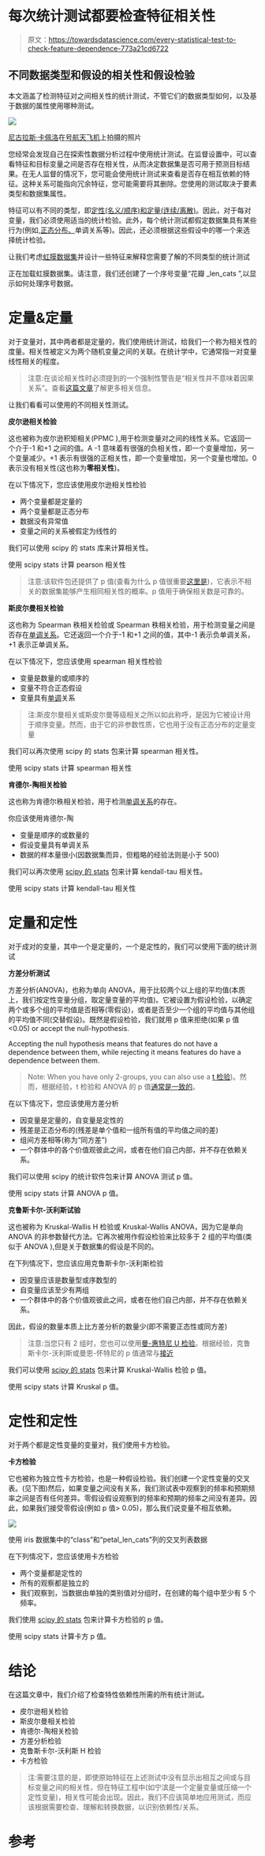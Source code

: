 # 每次统计测试都要检查特征相关性

> 原文：<https://towardsdatascience.com/every-statistical-test-to-check-feature-dependence-773a21cd6722>

## 不同数据类型和假设的相关性和假设检验

本文涵盖了检测特征对之间相关性的统计测试，不管它们的数据类型如何，以及基于数据的属性使用哪种测试。

![](img/4eacf2eb7639edb2f18cbe9447da632f.png)

[尼古拉斯·卡佩洛](https://unsplash.com/@bash__profile?utm_source=unsplash&utm_medium=referral&utm_content=creditCopyText)在[号航天飞机](https://unsplash.com/s/photos/graph?utm_source=unsplash&utm_medium=referral&utm_content=creditCopyText)上拍摄的照片

您经常会发现自己在探索性数据分析过程中使用统计测试。在监督设置中，可以查看特征和目标变量之间是否存在相关性，从而决定数据集是否可用于预测目标结果。在无人监督的情况下，您可能会使用统计测试来查看是否存在相互依赖的特征。这种关系可能指向冗余特征，您可能需要将其删除。您使用的测试取决于要素类型和数据集属性。

特征可以有不同的类型，即[定性(名义/顺序)和定量(连续/离散)](https://www.reneshbedre.com/blog/others.html#variable-types)。因此，对于每对变量，我们必须使用适当的统计检验。此外，每个统计测试都假定数据集具有某些行为(例如,[正态分布、](https://statisticsbyjim.com/basics/normal-distribution/)单调关系等)。因此，还必须根据这些假设中的哪一个来选择统计检验。

让我们考虑[虹膜数据集](https://archive.ics.uci.edu/ml/datasets/iris)并设计一些特征来解释您需要了解的不同类型的统计测试

正在加载虹膜数据集。请注意，我们还创建了一个序号变量“花瓣 _len_cats ”,以显示如何处理序号数据。

# 定量&定量

对于变量对，其中两者都是定量的，我们使用统计测试，给我们一个称为相关性的度量。相关性被定义为两个随机变量之间的关联。在统计学中，它通常指一对变量线性相关的程度。

> 注意:在谈论相关性时必须提到的一个强制性警告是“相关性并不意味着因果关系”。查看[这篇文章](https://sundaskhalid.medium.com/correlation-vs-causation-in-data-science-66b6cfa702f0)了解更多相关信息。

让我们看看可以使用的不同相关性测试。

**皮尔逊相关检验**

这也被称为皮尔逊积矩相关(PPMC ),用于检测变量对之间的线性关系。它返回一个介于-1 和+1 之间的值。A -1 意味着有很强的负相关性，即一个变量增加，另一个变量减少。+1 表示有很强的正相关性，即一个变量增加，另一个变量也增加。0 表示没有相关性(这也称为**零相关性**)。

在以下情况下，您应该使用皮尔逊相关性检验

*   两个变量都是定量的
*   两个变量都是正态分布
*   数据没有异常值
*   变量之间的关系被假定为线性的

我们可以使用 scipy 的 stats 库来计算相关性。

使用 scipy stats 计算 pearson 相关性

> 注意:该软件包还提供了 p 值(查看为什么 p 值很重要[这里是](/should-you-use-pandas-corr-function-af82c454bc0))，它表示不相关的数据集能够产生相同相关性的概率。p 值用于确保相关数是可靠的。

**斯皮尔曼相关检验**

这也称为 Spearman 秩相关检验或 Spearman 秩相关检验，用于检测变量之间是否存在[单调关系](https://www.discoverphds.com/blog/monotonic-relationship)。它还返回一个介于-1 和+1 之间的值，其中-1 表示负单调关系，+1 表示正单调关系。

在以下情况下，您应该使用 spearman 相关性检验

*   变量是数量的或顺序的
*   变量不符合正态假设
*   变量具有[单调](https://www.discoverphds.com/blog/monotonic-relationship)关系

> 注:斯皮尔曼相关或斯皮尔曼等级相关之所以如此称呼，是因为它被设计用于顺序变量。然而，由于它的非参数性质，它也用于没有正态分布的定量变量

我们可以再次使用 scipy 的 stats 包来计算 spearman 相关性。

使用 scipy stats 计算 spearman 相关性

**肯德尔-陶相关检验**

这也称为肯德尔秩相关检验，用于检测[单调关系](https://www.discoverphds.com/blog/monotonic-relationship)的存在。

你应该使用肯德尔-陶

*   变量是顺序的或数量的
*   假设变量具有单调关系
*   数据的样本量很小(因数据集而异，但粗略的经验法则是小于 500)

我们可以再次使用 [scipy 的 stats](https://docs.scipy.org/doc/scipy/reference/generated/scipy.stats.spearmanr.html) 包来计算 kendall-tau 相关性。

使用 scipy stats 计算 kendall-tau 相关性

# 定量和定性

对于成对的变量，其中一个是定量的，一个是定性的，我们可以使用下面的统计测试

**方差分析测试**

方差分析(ANOVA)，也称为单向 ANOVA，用于比较两个以上组的平均值(本质上，我们按定性变量分组，取定量变量的平均值)。它被设置为假设检验，以确定两个或多个组的平均值是否相等(零假设)，或者是否至少一个组的平均值与其他组的平均值不同(交替假设)。既然是假设检验，我们就用 p 值来拒绝(如果 p 值<0.05) or accept the null-hypothesis.

Accepting the null hypothesis means that features do not have a dependence between them, while rejecting it means features do have a dependence between them.

> Note: When you have only 2-groups, you can also use a [t 检验](https://www.reneshbedre.com/blog/ttest.html))。然而，根据经验，t 检验和 ANOVA 的 p 值[通常是一致的](https://www.youtube.com/watch?v=rD6rLx1_SE8)。

在以下情况下，您应该使用方差分析

*   因变量是定量的，自变量是定性的
*   残差是正态分布的(残差是单个值和一组所有值的平均值之间的差)
*   组间方差相等(称为“同方差”)
*   一个群体中的各个价值观彼此之间，或者在他们自己内部，并不存在依赖关系。

我们可以使用 scipy 的统计软件包来计算 ANOVA 测试 p 值。

使用 scipy stats 计算 ANOVA p 值。

**克鲁斯卡尔-沃利斯试验**

这也被称为 Kruskal-Wallis H 检验或 Kruskal-Wallis ANOVA，因为它是单向 ANOVA 的非参数替代方法。它再次被用作假设检验来比较多于 2 组的平均值(类似于 ANOVA ),但是关于数据集的假设是不同的。

在下列情况下，您应该应用克鲁斯卡尔-沃利斯检验

*   因变量应该是数量型或序数型的
*   自变量应该至少有两组
*   一个群体中的各个价值观彼此之间，或者在他们自己内部，并不存在依赖关系。

因此，假设的数量本质上比方差分析的数量少(即不需要正态性或同方差)

> 注意:当您只有 2 组时，您也可以使用[曼-惠特尼 U 检验](https://www.reneshbedre.com/blog/mann-whitney-u-test.html)。根据经验，克鲁斯卡尔-沃利斯或曼恩-怀特尼的 p 值通常与[接近](https://stats.stackexchange.com/questions/34023/which-result-to-choose-when-kruskal-wallis-and-mann-whitney-seem-to-return-contr)

我们可以使用 [scipy 的 stats](https://docs.scipy.org/doc/scipy/reference/generated/scipy.stats.kruskal.html) 包来计算 Kruskal-Wallis 检验 p 值。

使用 scipy stats 计算 Kruskal p 值。

# 定性和定性

对于两个都是定性变量的变量对，我们使用卡方检验。

**卡方检验**

它也被称为独立性卡方检验，也是一种假设检验。我们创建一个定性变量的交叉表。(见下图)然后，如果变量之间没有关系，我们测试表中观察到的频率和预期频率之间是否有任何差异。零假设假设观察到的频率和预期的频率之间没有差异。因此，如果我们接受零假设(例如 p 值> 0.05)，那么我们说变量不相互依赖。

![](img/ae5e712872cff27e9549caa4497a40ba.png)

使用 iris 数据集中的“class”和“petal_len_cats”列的交叉列表数据

在下列情况下，您应该使用卡方检验

*   两个变量都是定性的
*   所有的观察都是独立的
*   我们观察到，当数据由单独的类别值对分组时，在创建的每个组中至少有 5 个频率。

我们使用 [scipy 的 stats](https://docs.scipy.org/doc/scipy/reference/generated/scipy.stats.chisquare.html) 包来计算卡方检验的 p 值。

使用 scipy stats 计算卡方 p 值。

# 结论

在这篇文章中，我们介绍了检查特性依赖性所需的所有统计测试。

*   皮尔逊相关检验
*   斯皮尔曼相关检验
*   肯德尔-陶相关检验
*   方差分析检验
*   克鲁斯卡尔-沃利斯 H 检验
*   卡方检验

> 注:需要注意的是，即使原始特征在上述测试中没有显示出相互之间或与目标变量之间的相关性，但在特征工程中(如宁滨是一个定量变量或压缩一个定性变量)，相关性可能会出现。因此，我们不应该简单地应用测试，而应该根据需要检查、理解和转换数据，以识别依赖性/关系。

# 参考

[](https://www.scribbr.com/statistics/correlation-coefficient/#spearmans-rho)  [](http://www.biostathandbook.com/spearman.html#:~:text=When%20to%20use%20it,tends%20to%20increase%20or%20decrease)  [](/kendall-rank-correlation-explained-dee01d99c535)  [](https://www.reneshbedre.com/blog/anova.html)  [](https://www.reneshbedre.com/blog/kruskal-wallis-test.html)  [](https://en.wikipedia.org/wiki/Chi-squared_test)  [](https://www.statology.org/chi-square-test-assumptions/) 